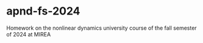 # apnd-fs-2024
Homework on the nonlinear dynamics university course of the fall semester of 2024 at MIREA 
